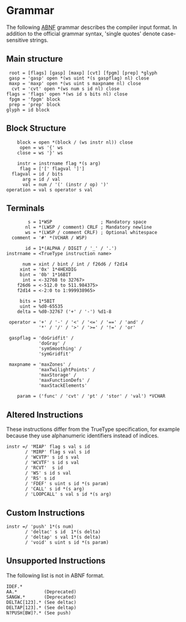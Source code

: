 Grammar
=======

The following [ABNF] grammar describes the compiler input format.
In addition to the official grammar syntax, 'single quotes' denote
case-sensitive strings.

[ABNF]: https://en.wikipedia.org/wiki/ABNF


Main structure
--------------

```
 root = [flags] [gasp] [maxp] [cvt] [fpgm] [prep] *glyph
 gasp = 'gasp' open *(ws uint *(s gaspflag) nl) close
 maxp = 'maxp' open *(ws uint s maxpname nl) close
  cvt = 'cvt' open *(ws num s id nl) close
flags = 'flags' open *(ws id s bits nl) close
 fpgm = 'fpgm' block
 prep = 'prep' block
glyph = id block
```

Block Structure
---------------

```
    block = open *(block / (ws instr nl)) close
     open = ws '{' ws
    close = ws '}' ws

    instr = instrname flag *(s arg)
     flag = ['[' flagval ']']
  flagval = id / bits
      arg = id / val
      val = num / '(' (instr / op) ')'
operation = val s operator s val
```

Terminals
---------

```
        s = 1*WSP                  ; Mandatory space
       nl = *(LWSP / comment) CRLF ; Mandatory newline
       ws = *(LWSP / comment CRLF) ; Optional whitespace
  comment = '#' *(VCHAR / WSP)

       id = 1*(ALPHA / DIGIT / '_' / '.')
instrname = <TrueType instruction name>

      num = xint / bint / int / f26d6 / f2d14
     xint = '0x' 1*4HEXDIG
     bint = '0b' 1*16BIT
      int = <-32768 to 32767>
    f26d6 = <-512.0 to 511.984375>
    f2d14 = <-2:0 to 1:999938965>

     bits = 1*5BIT
     uint = %d0-65535
    delta = %d0-32767 ('+' / '-') %d1-8

 operator = '+' / '-' / '<' / '<=' / '==' / 'and' /
            '*' / '/' / '>' / '>=' / '!=' / 'or'

 gaspflag = 'doGridfit' /
            'doGray' /
            'symSmoothing' /
            'symGridfit'

 maxpname = 'maxZones' /
            'maxTwilightPoints' /
            'maxStorage' /
            'maxFunctionDefs' /
            'maxStackElements'

    param = ('func' / 'cvt' / 'pt' / 'stor' / 'val') *VCHAR
```


Altered Instructions
--------------------

These instructions differ from the TrueType specification, for
example because they use alphanumeric identifiers instead of indices.

```
instr =/ 'MIAP' flag s val s id
       / 'MIRP' flag s val s id
       / 'WCVTP' s id s val
       / 'WCVTF' s id s val
       / 'RCVT'  s id
       / 'WS' s id s val
       / 'RS' s id
       / 'FDEF' s uint s id *(s param)
       / 'CALL' s id *(s arg)
       / 'LOOPCALL' s val s id *(s arg)
```

Custom Instructions
-------------------

```
instr =/ 'push' 1*(s num)
       / 'deltac' s id  1*(s delta)
       / 'deltap' s val 1*(s delta)
       / 'void' s uint s id *(s param)
```

Unsupported Instructions
------------------------

The following list is not in ABNF format.

```
IDEF.*
AA.*          (Deprecated)
SANGW.*       (Deprecated)
DELTAC[123].* (See deltac)
DELTAP[123].* (See deltap)
N?PUSH[BW]?.* (See push)
```
